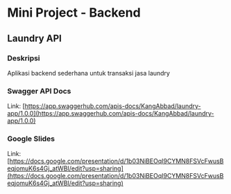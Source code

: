 # Mini Project - Backend

## Laundry API

### Deskripsi

Aplikasi backend sederhana untuk transaksi jasa laundry

### Swagger API Docs

Link: [https://app.swaggerhub.com/apis-docs/KangAbbad/laundry-app/1.0.0](https://app.swaggerhub.com/apis-docs/KangAbbad/laundry-app/1.0.0)

### Google Slides

Link: [https://docs.google.com/presentation/d/1b03NiBEOqI9CYMN8FSVcFwusBeqjomuK6s4Gj_atWBI/edit?usp=sharing](https://docs.google.com/presentation/d/1b03NiBEOqI9CYMN8FSVcFwusBeqjomuK6s4Gj_atWBI/edit?usp=sharing)
